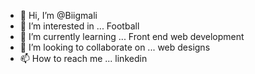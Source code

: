 - 👋 Hi, I’m @Biigmali
- 👀 I’m interested in ... Football 
- 🌱 I’m currently learning ... Front end web development
- 💞️ I’m looking to collaborate on ... web designs
- 📫 How to reach me ...  linkedin

<!---
Biigmali/Biigmali is a ✨ special ✨ repository because its `README.md` (this file) appears on your GitHub profile.
You can click the Preview link to take a look at your changes.
--->
